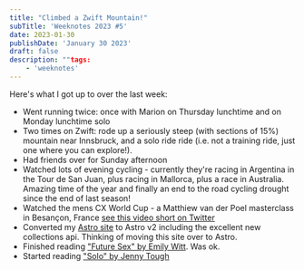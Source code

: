 ```yaml
---
title: "Climbed a Zwift Mountain!"
subTitle: 'Weeknotes 2023 #5'
date: 2023-01-30
publishDate: 'January 30 2023'
draft: false
description: ""tags:
	- 'weeknotes'
---
```


Here's what I got up to over the last week:

- Went running twice: once with Marion on Thursday lunchtime and on Monday lunchtime solo
- Two times on Zwift: rode up a seriously steep (with sections of 15%) mountain near Innsbruck, and a solo ride ride (i.e. not a training ride, just one where you can explore!).
- Had friends over for Sunday afternoon
- Watched lots of evening cycling - currently they're racing in Argentina in the Tour de San Juan, plus racing in Mallorca, plus a race in Australia. Amazing time of the year and finally an end to the road cycling drought since the end of last season!
- Watched the mens CX World Cup - a Matthiew van der Poel masterclass in Besançon, France [see this video short on Twitter](https://twitter.com/UCIcyclocrossWC/status/1620316072854360065)
- Converted my [Astro site](https://bigandy-astro.netlify.app/) to Astro v2 including the excellent new collections api. Thinking of moving this site over to Astro.
- Finished reading ["Future Sex" by Emily Witt](https://www.theguardian.com/books/2017/jan/01/future-sex-a-new-kind-of-free-love-emily-witt-review-orgasmic-meditation-burning-man-polyamory). Was ok.
- Started reading ["Solo" by Jenny Tough](https://www.amazon.co.uk/SOLO-running-across-mountains-taught/dp/178325470X)
